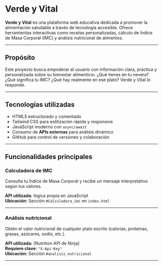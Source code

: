 #  Verde y Vital

**Verde y Vital** es una plataforma web educativa dedicada a promover la alimentación saludable a través de tecnología accesible. Ofrece herramientas interactivas como recetas personalizadas, cálculo de Índice de Masa Corporal (IMC) y análisis nutricional de alimentos.

---

## Propósito

Este proyecto busca empoderar al usuario con información clara, práctica y personalizada sobre su bienestar alimenticio. ¿Qué tienes en tu nevera? ¿Qué significa tu IMC? ¿Qué hay realmente en ese plato? Verde y Vital lo responde.

---

##  Tecnologías utilizadas

- HTML5 estructurado y comentado
- Tailwind CSS para estilización rápida y responsive
- JavaScript moderno con `async/await`
- Consumo de **APIs externas** para análisis dinámico
- GitHub para control de versiones y colaboración

---

##  Funcionalidades principales

###  Calculadora de IMC
Consulta tu Índice de Masa Corporal y recibe un mensaje interpretativo según tus valores.

**API utilizada:** lógica propia en JavaScript  
**Ubicación:** Sección `#Calculadora_imc` en `index.html`

---



###  Análisis nutricional
Obtén el valor nutricional de cualquier plato escrito (calorías, proteínas, grasas, azúcares, sodio, etc.).

**API utilizada:** [Nutrition API de Ninja]  
**Requiere clave:** `"X-Api-Key"`  
**Ubicación:** Sección `#analisis_nutricional`

---


